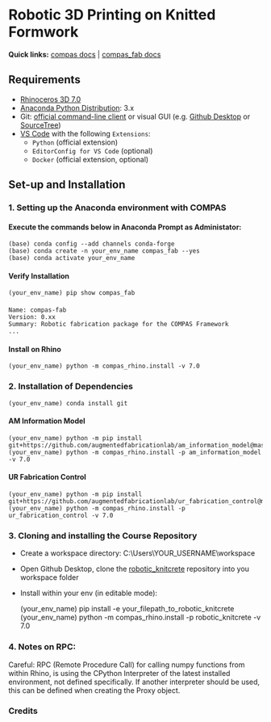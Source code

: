 # Robotic 3D Printing on Knitted Formwork

**Quick links:** [compas docs](https://compas-dev.github.io/main/) | [compas_fab docs](https://gramaziokohler.github.io/compas_fab/latest/)

## Requirements

* [Rhinoceros 3D 7.0](https://www.rhino3d.com/)
* [Anaconda Python Distribution](https://www.anaconda.com/download/): 3.x
* Git: [official command-line client](https://git-scm.com/) or visual GUI (e.g. [Github Desktop](https://desktop.github.com/) or [SourceTree](https://www.sourcetreeapp.com/))
* [VS Code](https://code.visualstudio.com/) with the following `Extensions`:
  * `Python` (official extension)
  * `EditorConfig for VS Code` (optional)
  * `Docker` (official extension, optional)

## Set-up and Installation

### 1. Setting up the Anaconda environment with COMPAS

#### Execute the commands below in Anaconda Prompt as Administator:
	
    (base) conda config --add channels conda-forge
    (base) conda create -n your_env_name compas_fab --yes
    (base) conda activate your_env_name
    
#### Verify Installation
    (your_env_name) pip show compas_fab

####
    Name: compas-fab
    Version: 0.xx
    Summary: Robotic fabrication package for the COMPAS Framework
    ...

#### Install on Rhino

    (your_env_name) python -m compas_rhino.install -v 7.0


### 2. Installation of Dependencies

    (your_env_name) conda install git

#### AM Information Model
    
    (your_env_name) python -m pip install git+https://github.com/augmentedfabricationlab/am_information_model@master#egg=am_information_model
    (your_env_name) python -m compas_rhino.install -p am_information_model -v 7.0

#### UR Fabrication Control
    
    (your_env_name) python -m pip install git+https://github.com/augmentedfabricationlab/ur_fabrication_control@master#egg=ur_fabrication_control
    (your_env_name) python -m compas_rhino.install -p ur_fabrication_control -v 7.0


### 3. Cloning and installing the Course Repository

* Create a workspace directory: C:\Users\YOUR_USERNAME\workspace
* Open Github Desktop, clone the [robotic_knitcrete](https://github.com/augmentedfabricationlab/robotic_knitcrete) repository into you workspace folder 
* Install within your env (in editable mode):

    (your_env_name) pip install -e your_filepath_to_robotic_knitcrete
    (your_env_name) python -m compas_rhino.install -p robotic_knitcrete -v 7.0

### 4. Notes on RPC:

Careful: RPC (Remote Procedure Call) for calling numpy functions from within Rhino, is using the CPython Interpreter of the latest installed environment, not defined specifically. If another interpreter should be used, this can be defined when creating the Proxy object.

### Credits


